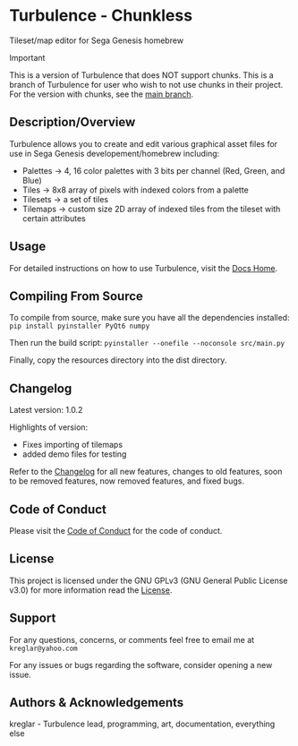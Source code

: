 # Turbulence - Chunkless

Tileset/map editor for Sega Genesis homebrew

> [!IMPORTANT]
> This is a version of Turbulence that does NOT support chunks. This is a branch of Turbulence for user who wish to not use chunks in their project. For the version with chunks, see the [main branch](https://github.com/Kreglar/Turbulence/tree/main).


## Description/Overview

Turbulence allows you to create and edit various graphical asset files for use in Sega Genesis developement/homebrew including:
- Palettes -> 4, 16 color palettes with 3 bits per channel (Red, Green, and Blue)
- Tiles -> 8x8 array of pixels with indexed colors from a palette
- Tilesets -> a set of tiles
- Tilemaps -> custom size 2D array of indexed tiles from the tileset with certain attributes


## Usage

For detailed instructions on how to use Turbulence, visit the [Docs Home](docs/home.md).


## Compiling From Source

To compile from source, make sure you have all the dependencies installed: `pip install pyinstaller PyQt6 numpy`

Then run the build script: `pyinstaller --onefile --noconsole src/main.py`

Finally, copy the resources directory into the dist directory.


## Changelog

Latest version: 1.0.2

Highlights of version:
- Fixes importing of tilemaps
- added demo files for testing

Refer to the [Changelog](CHANGELOG.md) for all new features, changes to old features, soon to be removed features, now removed features, and fixed bugs.


## Code of Conduct

Please visit the [Code of Conduct](CODE_OF_CONDUCT.md) for the code of conduct.


## License

This project is licensed under the GNU GPLv3 (GNU General Public License v3.0) for more information read the [License](LICENSE.txt).


## Support

For any questions, concerns, or comments feel free to email me at `kreglar@yahoo.com`

For any issues or bugs regarding the software, consider opening a new issue.


## Authors & Acknowledgements

kreglar - Turbulence lead, programming, art, documentation, everything else
